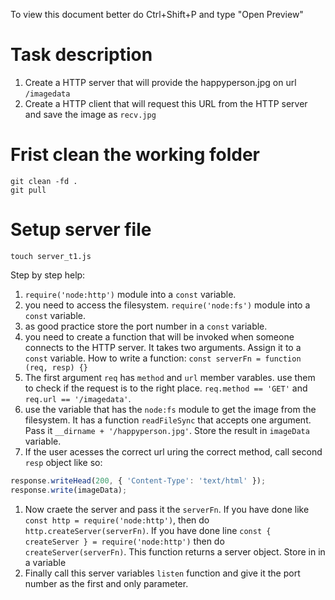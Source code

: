 To view this document better do Ctrl+Shift+P and type "Open Preview"

# Task description

1. Create a HTTP server that will provide the happyperson.jpg on url `/imagedata`
2. Create a HTTP client that will request this URL from the HTTP server and save the image as `recv.jpg`

# Frist clean the working folder

```shell
git clean -fd .
git pull
```

# Setup server file

```shell
touch server_t1.js
```

Step by step help:

1. `require('node:http')` module into a `const` variable.
1. you need to access the filesystem. `require('node:fs')` module into a `const` variable.
1. as good practice store the port number in a `const` variable.
1. you need to create a function that will be invoked when someone connects to the HTTP server. It takes two arguments. Assign it to a `const` variable. How to write a function: `const serverFn = function (req, resp) {}`
1. The first argument `req` has `method` and `url` member varables. use them to check if the request is to the right place. `req.method == 'GET'` and `req.url == '/imagedata'`.
1. use the variable that has the `node:fs` module to get the image from the filesystem. It has a function `readFileSync` that accepts one argument. Pass it `__dirname + '/happyperson.jpg'`. Store the result in `imageData` variable.
1. If the user acesses the correct url uring the correct method, call second `resp` object like so:

```javascript
response.writeHead(200, { 'Content-Type': 'text/html' });
response.write(imageData);
```

1. Now craete the server and pass it the `serverFn`. If you have done like `const http = require('node:http')`, then do `http.createServer(serverFn)`. If you have done line `const { createServer } = require('node:http')` then do `createServer(serverFn)`. This function returns a server object. Store in in a variable
1. Finally call this server variables `listen` function and give it the port number as the first and only parameter.
